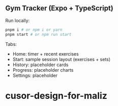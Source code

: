 ## Gym Tracker (Expo + TypeScript)

Run locally:

```bash
pnpm i # or npm i or yarn
pnpm start # or npm run start
```

Tabs:
- Home: timer + recent exercises
- Start: sample session layout (exercises + sets)
- History: placeholder cards
- Progress: placeholder charts
- Settings: placeholder

# cusor-design-for-maliz